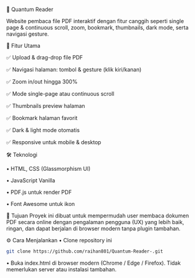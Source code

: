 📖 Quantum Reader

Website pembaca file PDF interaktif dengan fitur canggih seperti single page & continuous scroll, zoom, bookmark, thumbnails, dark mode, serta navigasi gesture.


🚀 Fitur Utama

✅ Upload & drag-drop file PDF

✅ Navigasi halaman: tombol & gesture
(klik kiri/kanan)

✅ Zoom in/out hingga 300%

✅ Mode single-page atau continuous scroll

✅ Thumbnails preview halaman

✅ Bookmark halaman favorit

✅ Dark & light mode otomatis

✅ Responsive untuk mobile & desktop


🛠 Teknologi

• HTML, CSS (Glassmorphism UI)

• JavaScript Vanilla

• PDF.js untuk render PDF

• Font Awesome untuk ikon


🎯 Tujuan
Proyek ini dibuat untuk mempermudah user membaca dokumen PDF secara online dengan pengalaman pengguna (UX) yang lebih baik, ringan, dan dapat berjalan di browser modern tanpa plugin tambahan.

⚙️ Cara Menjalankan
• Clone repository ini
```bash
git clone https://github.com/raihan801/Quantum-Reader-.git
```
• Buka index.html di browser modern (Chrome / Edge / Firefox).
Tidak memerlukan server atau instalasi tambahan.


